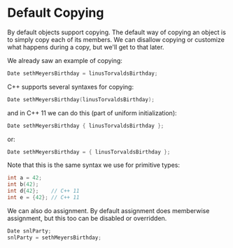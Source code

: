 # Default Copying

By default objects support copying.  The default way of copying an object is to simply copy each of its members.  We can disallow copying or customize what happens during a copy, but we'll get to that later.

We already saw an example of copying:

```c++
Date sethMeyersBirthday = linusTorvaldsBirthday;
```

C++ supports several syntaxes for copying:

```c++
Date sethMeyersBirthday(linusTorvaldsBirthday);
```

and in C++ 11 we can do this (part of uniform initialization):


```c++
Date sethMeyersBirthday { linusTorvaldsBirthday };
```

or:

```c++
Date sethMeyersBirthday = { linusTorvaldsBirthday };
```

Note that this is the same syntax we use for primitive types:

```c++
int a = 42;
int b(42);
int d{42};    // C++ 11
int e = {42}; // C++ 11
```

We can also do assignment.  By default assignment does memberwise assignment, but this too can be disabled or overridden.

```c++
Date snlParty;
snlParty = sethMeyersBirthday;
```